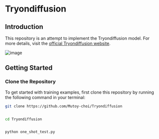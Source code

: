 # Tryondiffusion

## Introduction
This repository is an attempt to implement the Tryondiffusion model. For more details, visit the [official Tryondiffusion website](https://tryondiffusion.github.io/).

![image](https://github.com/Mutoy-choi/Tryondiffusion/assets/87027571/a3b9b53c-f6a3-4a52-8c3d-e7c26d50c55e)

## Getting Started

### Clone the Repository
To get started with training examples, first clone this repository by running the following command in your terminal:

```bash
git clone https://github.com/Mutoy-choi/Tryondiffusion


cd Tryondiffusion


python one_shot_test.py
